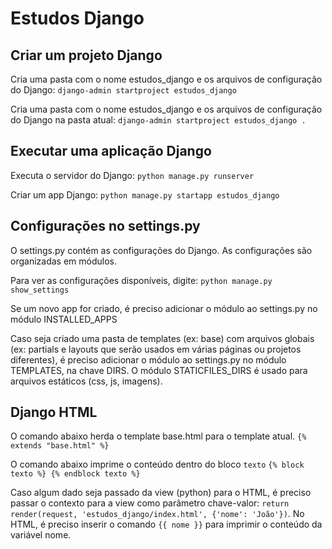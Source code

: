 # Estudos Django

## Criar um projeto Django

Cria uma pasta com o nome estudos_django e os arquivos de configuração do Django:
`django-admin startproject estudos_django`

Cria uma pasta com o nome estudos_django e os arquivos de configuração do Django na pasta atual:
`django-admin startproject estudos_django .`

## Executar uma aplicação Django

Executa o servidor do Django:
`python manage.py runserver`

Criar um app Django:
`python manage.py startapp estudos_django`

## Configurações no settings.py

O settings.py contém as configurações do Django. As configurações são organizadas em módulos.

Para ver as configurações disponíveis, digite:
`python manage.py show_settings`

Se um novo app for criado, é preciso adicionar o módulo ao settings.py no módulo INSTALLED_APPS

Caso seja criado uma pasta de templates (ex: base) com arquivos globais (ex: partials e layouts que serão usados em várias páginas ou projetos diferentes), é preciso adicionar o módulo ao settings.py no módulo TEMPLATES, na chave DIRS. O módulo STATICFILES_DIRS é usado para arquivos estáticos (css, js, imagens).

## Django HTML

O comando abaixo herda o template base.html para o template atual.
`{% extends "base.html" %}`

O comando abaixo imprime o conteúdo dentro do bloco `texto`
`{% block texto %} {% endblock texto %}`

Caso algum dado seja passado da view (python) para o HTML, é preciso passar o contexto para a view como parâmetro chave-valor:
`return render(request, 'estudos_django/index.html', {'nome': 'João'})`. No HTML, é preciso inserir o comando `{{ nome }}` para imprimir o conteúdo da variável nome.